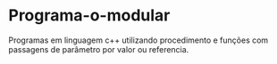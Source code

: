 # Programa-o-modular
Programas em  linguagem c++ utilizando procedimento e funções com passagens de parâmetro por valor ou referencia.
